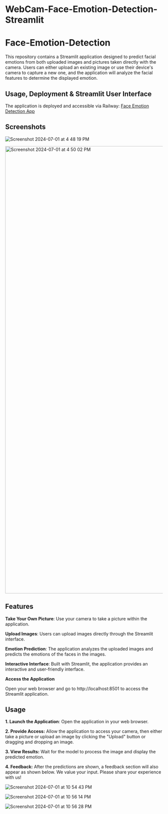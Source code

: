 # WebCam-Face-Emotion-Detection-Streamlit

# Face-Emotion-Detection

This repository contains a Streamlit application designed to predict facial emotions from both uploaded images and pictures taken directly with the camera. Users can either upload an existing image or use their device's camera to capture a new one, and the application will analyze the facial features to determine the displayed emotion.

## Usage, Deployment & Streamlit User Interface

The application is deployed and accessible via Railway: [Face Emotion Detection App](https://face-emotion-detection-production.up.railway.app/) 

## Screenshots

![Screenshot 2024-07-01 at 4 48 19 PM](https://github.com/oozdal/Face-Emotion-Detection/assets/34719109/cf629d76-c2c6-41df-b047-069a9bcebf82)

<img width="1427" alt="Screenshot 2024-07-01 at 4 50 02 PM" src="https://github.com/oozdal/Face-Emotion-Detection/assets/34719109/3ea5491a-e6e1-4204-9a13-06be12afde1a">

## Features

**Take Your Own Picture**: Use your camera to take a picture within the application.

**Upload Images**: Users can upload images directly through the Streamlit interface.

**Emotion Prediction**: The application analyzes the uploaded images and predicts the emotions of the faces in the images.

**Interactive Interface**: Built with Streamlit, the application provides an interactive and user-friendly interface.


**Access the Application**

Open your web browser and go to http://localhost:8501 to access the Streamlit application.

## Usage

**1. Launch the Application**:
Open the application in your web browser.

**2. Provide Access:**
Allow the application to access your camera, then either take a picture or upload an image by clicking the "Upload" button or dragging and dropping an image.

**3. View Results:**
Wait for the model to process the image and display the predicted emotion.

**4. Feedback:**
After the predictions are shown, a feedback section will also appear as shown below. We value your input. Please share your experience with us!

![Screenshot 2024-07-01 at 10 54 43 PM](https://github.com/oozdal/Face-Emotion-Detection/assets/34719109/8771d43d-6927-44bc-90a3-8aefe0d3cc7c)

![Screenshot 2024-07-01 at 10 56 14 PM](https://github.com/oozdal/Face-Emotion-Detection/assets/34719109/2c459e5f-2213-4df3-aa51-7a38005799f0)

![Screenshot 2024-07-01 at 10 56 28 PM](https://github.com/oozdal/Face-Emotion-Detection/assets/34719109/bc7bb23f-0383-40ee-8933-a72682332aa3)

